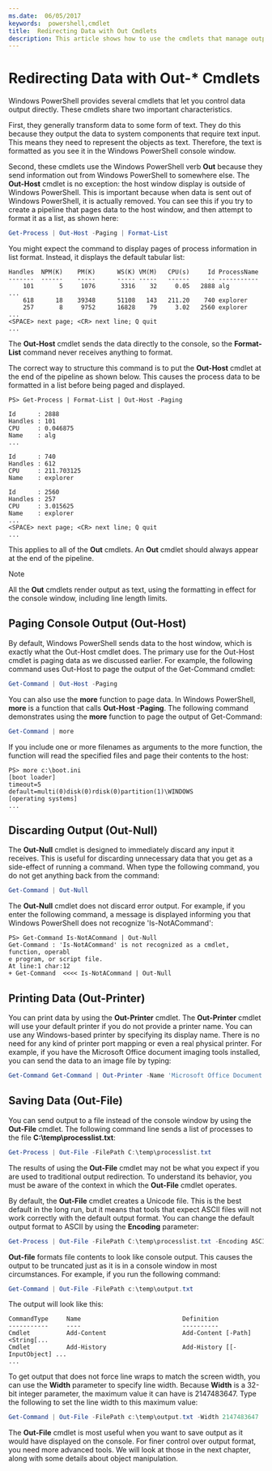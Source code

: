 ```yaml
---
ms.date:  06/05/2017
keywords:  powershell,cmdlet
title:  Redirecting Data with Out Cmdlets
description: This article shows how to use the cmdlets that manage output in PowerShell.
---
```

# Redirecting Data with Out-* Cmdlets

Windows PowerShell provides several cmdlets that let you control data output directly. These cmdlets share two important characteristics.

First, they generally transform data to some form of text. They do this because they output the data to system components that require text input. This means they need to represent the objects as text. Therefore, the text is formatted as you see it in the Windows PowerShell console window.

Second, these cmdlets use the Windows PowerShell verb **Out** because they send information out from Windows PowerShell to somewhere else. The **Out-Host** cmdlet is no exception: the host window display is outside of Windows PowerShell. This is important because when data is sent out of Windows PowerShell, it is actually removed. You can see this if you try to create a pipeline that pages data to the host window, and then attempt to format it as a list, as shown here:

```powershell
Get-Process | Out-Host -Paging | Format-List
```

You might expect the command to display pages of process information in list format. Instead, it displays the default tabular list:

```output
Handles  NPM(K)    PM(K)      WS(K) VM(M)   CPU(s)     Id ProcessName
-------  ------    -----      ----- -----   ------     -- -----------
    101       5     1076       3316    32     0.05   2888 alg
...
    618      18    39348      51108   143   211.20    740 explorer
    257       8     9752      16828    79     3.02   2560 explorer
...
<SPACE> next page; <CR> next line; Q quit
...
```

The **Out-Host** cmdlet sends the data directly to the console, so the **Format-List** command never receives anything to format.

The correct way to structure this command is to put the **Out-Host** cmdlet at the end of the pipeline as shown below. This causes the process data to be formatted in a list before being paged and displayed.

```
PS> Get-Process | Format-List | Out-Host -Paging

Id      : 2888
Handles : 101
CPU     : 0.046875
Name    : alg
...

Id      : 740
Handles : 612
CPU     : 211.703125
Name    : explorer

Id      : 2560
Handles : 257
CPU     : 3.015625
Name    : explorer
...
<SPACE> next page; <CR> next line; Q quit
...
```

This applies to all of the **Out** cmdlets. An **Out** cmdlet should always appear at the end of the pipeline.

> [!NOTE]
> All the **Out** cmdlets render output as text, using the formatting in effect for the console window, including line length limits.

## Paging Console Output (Out-Host)

By default, Windows PowerShell sends data to the host window, which is exactly what the Out-Host cmdlet does. The primary use for the Out-Host cmdlet is paging data as we discussed earlier. For example, the following command uses Out-Host to page the output of the Get-Command cmdlet:

```powershell
Get-Command | Out-Host -Paging
```

You can also use the **more** function to page data. In Windows PowerShell, **more** is a function that calls **Out-Host -Paging**. The following command demonstrates using the **more** function to page the output of Get-Command:

```powershell
Get-Command | more
```

If you include one or more filenames as arguments to the more function, the function will read the specified files and page their contents to the host:

```
PS> more c:\boot.ini
[boot loader]
timeout=5
default=multi(0)disk(0)rdisk(0)partition(1)\WINDOWS
[operating systems]
...
```

## Discarding Output (Out-Null)

The **Out-Null** cmdlet is designed to immediately discard any input it receives. This is useful for discarding unnecessary data that you get as a side-effect of running a command. When type the following command, you do not get anything back from the command:

```powershell
Get-Command | Out-Null
```

The **Out-Null** cmdlet does not discard error output. For example, if you enter the following command, a message is displayed informing you that Windows PowerShell does not recognize 'Is-NotACommand':

```
PS> Get-Command Is-NotACommand | Out-Null
Get-Command : 'Is-NotACommand' is not recognized as a cmdlet, function, operabl
e program, or script file.
At line:1 char:12
+ Get-Command  <<<< Is-NotACommand | Out-Null
```

## Printing Data (Out-Printer)

You can print data by using the **Out-Printer** cmdlet. The **Out-Printer** cmdlet will use your default printer if you do not provide a printer name. You can use any Windows-based printer by specifying its display name. There is no need for any kind of printer port mapping or even a real physical printer. For example, if you have the Microsoft Office document imaging tools installed, you can send the data to an image file by typing:

```powershell
Get-Command Get-Command | Out-Printer -Name 'Microsoft Office Document Image Writer'
```

## Saving Data (Out-File)

You can send output to a file instead of the console window by using the **Out-File** cmdlet. The following command line sends a list of processes to the file **C:\\temp\\processlist.txt**:

```powershell
Get-Process | Out-File -FilePath C:\temp\processlist.txt
```

The results of using the **Out-File** cmdlet may not be what you expect if you are used to traditional output redirection. To understand its behavior, you must be aware of the context in which the **Out-File** cmdlet operates.

By default, the **Out-File** cmdlet creates a Unicode file. This is the best default in the long run, but it means that tools that expect ASCII files will not work correctly with the default output format. You can change the default output format to ASCII by using the **Encoding** parameter:

```powershell
Get-Process | Out-File -FilePath C:\temp\processlist.txt -Encoding ASCII
```

**Out-file** formats file contents to look like console output. This causes the output to be truncated just as it is in a console window in most circumstances. For example, if you run the following command:

```powershell
Get-Command | Out-File -FilePath c:\temp\output.txt
```

The output will look like this:

```output
CommandType     Name                            Definition
-----------     ----                            ----------
Cmdlet          Add-Content                     Add-Content [-Path] <String[...
Cmdlet          Add-History                     Add-History [[-InputObject] ...
...
```

To get output that does not force line wraps to match the screen width, you can use the **Width** parameter to specify line width. Because **Width** is a 32-bit integer parameter, the maximum value it can have is 2147483647. Type the following to set the line width to this maximum value:

```powershell
Get-Command | Out-File -FilePath c:\temp\output.txt -Width 2147483647
```

The **Out-File** cmdlet is most useful when you want to save output as it would have displayed on the console. For finer control over output format, you need more advanced tools. We will look at those in the next chapter, along with some details about object manipulation.
